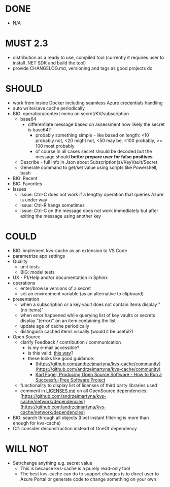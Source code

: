 # DONE

- N/A

# MUST 2.3

- distribution as a ready to use, compiled tool (currently it requires user to install .NET SDK and build the tool)
- provide CHANGELOG.md, versioning and tags as good projects do

# SHOULD

- work from inside Docker including seamless Azure credentials handling
- auto write/save cache periodically
- BIG: operation/context menu on secret/KV/subscription
  - base64
    - differentiate message based on assessment how likely the secret is base64?
      - probably something simple - like based on length: <10 probably not, <20 might not, <50 may be, <100 probably, >= 100 most probably
      - of course in all cases secret should be decoded but the message should **better prepare user for false positives**
  - Describe - full info in Json about Subscription(s)/KeyVault/Secret
  - Generate command to get/set value using scripts like Powershell, bash
- BIG: Recent
- BIG: Favorites
- Issues
  - Issue: Ctrl-C does not work if a lengthy operation that queries Azure is under way
  - Issue: Ctrl-R hangs sometimes
  - Issue: Ctrl-C on the message does not work immediately but after exiting the message using another key

# COULD

- BIG: implement kvs-cache as an extension to VS Code
- parametrize app settings
- Quality
  - unit tests
  - BIG: model tests
- UX - F1/Help and/or documentation in Sphinx
- operations
  - enter/browse versions of a secret
  - set an environment variable (as an alternative to clipboard)
- presentation
  - when a subscription or a key vault does not contain items display "(no items)"
  - when error happened while querying list of key vaults or secrets display "(error)" on an item containing the list
  - update age of cache periodically
  - distinguish cached items visually (would it be useful?)
- Open Source
  - clarify Feedback / contribution / communication
    - is my e-mail accessible?
    - is this valid: [this way](https://stackoverflow.com/a/49277449/669692)?
    - these looks like good guidance:
      - [https://github.com/andrzejmartyna/kvs-cache/community](https://github.com/andrzejmartyna/kvs-cache/community)
      - [Karl Fogel, Producing Open Source Software - How to Run a Successful Free Software Project](https://producingoss.com/)
  - functionality to display list of licenses of third party libraries used
  - comment in [LICENSES.md](LICENSES/LICENSES.md) on all OpenSource dependencies: [https://github.com/andrzejmartyna/kvs-cache/network/dependencies](https://github.com/andrzejmartyna/kvs-cache/network/dependencies)
- BIG: search through all objects (I bet instant filtering is more than enough for kvs-cache)
- C#: consider deconstruction instead of OneOf dependency

# WILL NOT

- Set/change anything e.g. secret value
  - This is because kvs-cache is a purely read-only tool
  - The best kvs-cache can do to support changes is to direct user to Azure Portal or generate code to change something on your own
